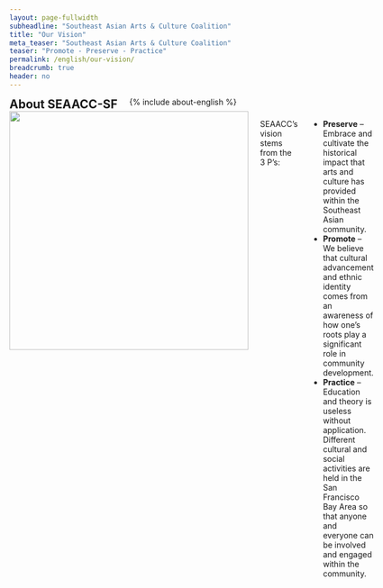 ```yaml
---
layout: page-fullwidth
subheadline: "Southeast Asian Arts & Culture Coalition"
title: "Our Vision"
meta_teaser: "Southeast Asian Arts & Culture Coalition"
teaser: "Promote - Preserve - Practice"
permalink: /english/our-vision/
breadcrumb: true
header: no
---
```

<!--more-->
<div class="row">
<div class="bible-index medium-4 medium-push-8 columns">
<h2 style="margin: 0px">About SEAACC-SF</h2>
        {% include about-english %}
</div><!-- /.medium-4.columns -->
<div class="medium-8 medium-pull-4 columns" markdown="1">
<img width="424" src="{{ site.urlimg }}seaacc-logo.png">

SEAACC’s vision stems from the 3 P’s:

- <strong>Preserve</strong> – Embrace and cultivate the historical impact that arts and culture has provided within the Southeast Asian community.
- <strong>Promote</strong> – We believe that cultural advancement and ethnic identity comes from an awareness of how one’s roots play a significant role in community development. 
- <strong>Practice</strong> – Education and theory is useless without application. Different cultural and social activities are held in the San Francisco Bay Area so that anyone and everyone can be involved and engaged within the community.

</div><!-- /.row -->
